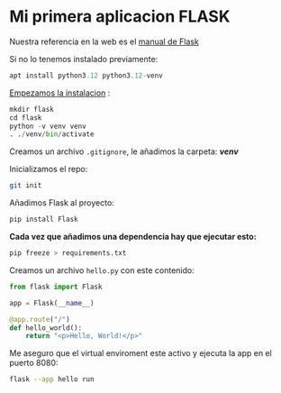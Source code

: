 # Mi primera aplicacion FLASK

Nuestra referencia en la web es el [manual de Flask](https://flask.palletsprojects.com/en/stable/)


Si no lo tenemos instalado previamente:

```python
apt install python3.12 python3.12-venv
```
[Empezamos la instalacion](https://flask-praetorian.readthedocs.io/en/latest/quickstart.html#requirements) :

```python
mkdir flask
cd flask
python -v venv venv
. ./venv/bin/activate

```

Creamos un archivo `.gitignore`, le añadimos la carpeta: ***venv***

Inicializamos el repo:

```bash
git init 
```

Añadimos Flask al proyecto:

```bash
pip install Flask
```

**Cada vez que añadimos una dependencia hay que ejecutar esto:**
```bash
pip freeze > requirements.txt
```

Creamos un archivo `hello.py` con este contenido:

```python
from flask import Flask

app = Flask(__name__)

@app.route("/")
def hello_world():
    return "<p>Hello, World!</p>"
```

Me aseguro que el virtual enviroment este activo y ejecuta la app en el puerto 8080:

```bash
flask --app hello run
```